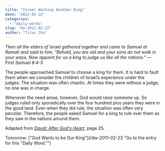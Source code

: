 ```yaml
---
title: "Israel Wanting Another King"
date: "2011-02-22"
categories: 
  - "daily-words"
slug: "dw-2011-02-22"
author: "Titus Chu"
---
```


_Then all the elders of Israel gathered together and came to Samuel at Ramah and said to him, "Behold, you are old and your sons do not walk in your ways. Now appoint for us a king to judge us like all the nations." — First Samuel 8:4-5_

The people approached Samuel to choose a king for them. It is hard to fault them when we consider the children of Israel’s experience under the judges. The situation was often chaotic. At times they were without a judge; no one was in charge.

Whenever the need arose, however, God would raise someone up. So judges ruled only sporadically over the four hundred plus years they were in the good land. Even when they did rule, the situation was often very peculiar. Therefore, the people asked Samuel for a king to rule over them as they saw in the nations around them.

Adapted from _[David: After God's Heart,](/book-david "Go to the listing for this book.")_ page 25.

Tomorrow: ["God Wants to be Our King"](/dw-2011-02-23 "Go to the entry for this "Daily Word."")
